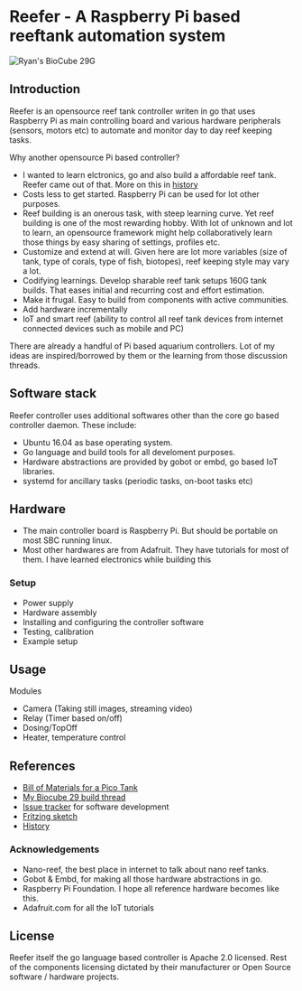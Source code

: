 # Reefer - A Raspberry Pi based reeftank automation system
![Ryan's BioCube 29G](https://raw.githubusercontent.com/ranjib/reefer/master/doc/images/bc29_fts.JPG)

## Introduction

Reefer is an opensource reef tank controller writen in go
that uses Raspberry Pi as main controlling board and various
hardware peripherals (sensors, motors etc) to automate and monitor
day to day reef keeping tasks.

Why another opensource Pi based controller?
 - I wanted to learn elctronics, go and also build a affordable reef tank.
 Reefer came out of that. More on this in [history](https://github.com/ranjib/reefer/blob/master/doc/history.md)
 - Costs less to get started. Raspberry Pi can be used for lot other purposes.
 - Reef building is an onerous task, with steep learning curve. Yet reef building is one of the most
 rewarding hobby. With lot of unknown and lot to learn, an opensource framework might
 help collaboratively learn those things by easy sharing of settings, profiles etc.
 - Customize and extend at will. Given here are lot more variables
 (size of tank, type of corals, type of fish, biotopes), reef keeping style may vary a lot.
 - Codifying learnings. Develop sharable reef tank setups
 160G tank builds. That eases initial and recurring cost and effort estimation.
 - Make it frugal. Easy to build from components with active communities.
 - Add hardware incrementally
 - IoT and smart reef (ability to control all reef tank devices from internet connected devices such as mobile and PC)

There are already a handful of Pi based aquarium controllers. Lot of my ideas
are inspired/borrowed by them or the learning from those discussion threads.


## Software stack

Reefer controller uses additional softwares other than the core go based controller daemon. These include:

- Ubuntu 16.04 as base operating system.
- Go language and build tools for all develoment purposes.
- Hardware abstractions are provided by gobot or embd, go based IoT libraries.
- systemd for ancillary tasks (periodic tasks, on-boot tasks etc)


## Hardware

 - The main controller board is Raspberry Pi. But should be portable on most SBC running linux.
 - Most other hardwares are from Adafruit. They have tutorials for most of them. I have learned electronics while building this


### Setup

- Power supply
- Hardware assembly
- Installing and configuring the controller software
- Testing, calibration
- Example setup


## Usage

Modules
  - Camera (Taking still images, streaming video)
  - Relay (Timer based on/off)
  - Dosing/TopOff
  - Heater, temperature control


## References

- [Bill of Materials for a Pico Tank](https://github.com/ranjib/reefer/blob/master/doc/BOM.md)
- [My Biocube 29 build thread](http://www.nano-reef.com/topic/372899-ryans-bc-29g/)
- [Issue tracker](https://github.com/ranjib/reefer/issues) for software development
- [Fritzing sketch](https://github.com/ranjib/reefer/blob/master/doc/reefer.fzz)
- [History](https://github.com/ranjib/reefer/blob/master/doc/history.md)


### Acknowledgements

- Nano-reef, the best place in internet to talk about nano reef tanks.
- Gobot & Embd, for making all those hardware abstractions in go.
- Raspberry Pi Foundation. I hope all reference hardware becomes like this.
- Adafruit.com for all the IoT tutorials


## License

Reefer itself the go language based controller is Apache 2.0 licensed. Rest
of the components licensing dictated by their manufacturer or Open Source
software / hardware projects.
